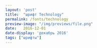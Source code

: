 ```yaml
---
layout: 'post'
title:  "шрифт Technology"
permalink: /fonts/technology
preview-image: "/img/previews/file.png"
date:   2016-12-01
date-display: 'декабрь 2016'
tags: ["шрифты"] 
---
```

